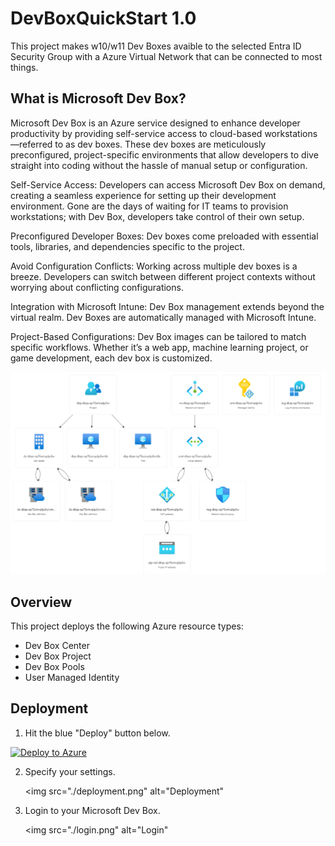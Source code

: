 # DevBoxQuickStart 1.0

This project makes w10/w11 Dev Boxes avaible to the selected Entra ID Security Group with a Azure Virtual Network that can be connected to most things. 

## What is Microsoft Dev Box?

Microsoft Dev Box is an Azure service designed to enhance developer productivity by providing self-service access to cloud-based workstations—referred to as dev boxes. These dev boxes are meticulously preconfigured, project-specific environments that allow developers to dive straight into coding without the hassle of manual setup or configuration. 

Self-Service Access: Developers can access Microsoft Dev Box on demand, creating a seamless experience for setting up their development environment. Gone are the days of waiting for IT teams to provision workstations; with Dev Box, developers take control of their own setup.

Preconfigured Developer Boxes: Dev boxes come preloaded with essential tools, libraries, and dependencies specific to the project.

Avoid Configuration Conflicts: Working across multiple dev boxes is a breeze. Developers can switch between different project contexts without worrying about conflicting configurations.

Integration with Microsoft Intune: Dev Box management extends beyond the virtual realm. Dev Boxes are automatically managed with Microsoft Intune.

Project-Based Configurations: Dev Box images can be tailored to match specific workflows. Whether it’s a web app, machine learning project, or game development, each dev box is customized.


   ![Deploy](./overview.png)


## Overview

This project deploys the following Azure resource types:

- Dev Box Center
- Dev Box Project
- Dev Box Pools 
- User Managed Identity

## Deployment

1. Hit the blue "Deploy" button below.

[![Deploy to Azure](https://aka.ms/deploytoazurebutton)](https://portal.azure.com/#create/Microsoft.Template/uri/https%3A%2F%2Fraw.githubusercontent.com%2Fmsdirtbag%2FDevBoxQuickStart%2Fmain%2Fmain.json)

2. Specify your settings. 

   <img src="./deployment.png" alt="Deployment"

3. Login to your Microsoft Dev Box. 

   <img src="./login.png" alt="Login"


